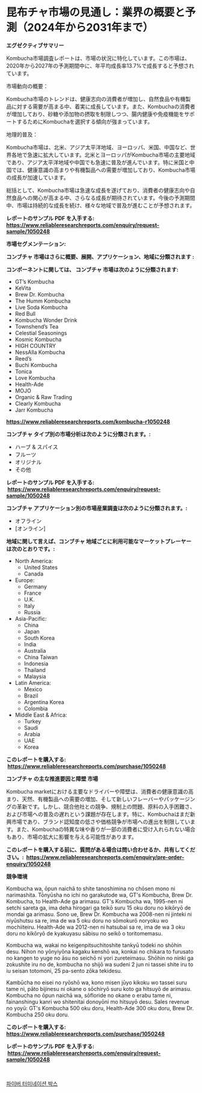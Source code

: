 <p><h1>昆布チャ市場の見通し：業界の概要と予測（2024年から2031年まで）</h1></p><p><strong>エグゼクティブサマリー</strong></p>
<p><p>Kombucha市場調査レポートは、市場の状況に特化しています。この市場は、2020年から2027年の予測期間中に、年平均成長率13.7%で成長すると予想されています。</p><p>市場動向の概要：</p><p>Kombucha市場のトレンドは、健康志向の消費者が増加し、自然食品や有機製品に対する需要が高まる中、着実に成長しています。また、Kombuchaの消費者が増加しており、砂糖や添加物の摂取を制限しつつ、腸内健康や免疫機能をサポートするためにKombuchaを選択する傾向が強まっています。</p><p>地理的普及：</p><p>Kombucha市場は、北米、アジア太平洋地域、ヨーロッパ、米国、中国など、世界各地で急速に拡大しています。北米とヨーロッパがKombucha市場の主要地域であり、アジア太平洋地域や中国でも急速に普及が進んでいます。特に米国と中国では、健康意識の高まりや有機製品への需要が増加しており、Kombucha市場の成長が加速しています。</p><p>総括として、Kombucha市場は急速な成長を遂げており、消費者の健康志向や自然食品への関心が高まる中、さらなる成長が期待されています。今後の予測期間中、市場は持続的な成長を続け、様々な地域で普及が進むことが予想されます。</p></p>
<p><strong>レポートのサンプル PDF を入手する: <a href="https://www.reliableresearchreports.com/enquiry/request-sample/1050248">https://www.reliableresearchreports.com/enquiry/request-sample/1050248</a></strong></p>
<p><strong>市場セグメンテーション:</strong></p>
<p><strong> コンブチャ 市場はさらに概要、展開、アプリケーション、地域に分類されます :</strong></p>
<p><strong>コンポーネントに関しては、 コンブチャ 市場は次のように分類されます: &nbsp;</strong></p>
<p><ul><li>GT’s Kombucha</li><li>KeVita</li><li>Brew Dr. Kombucha</li><li>The Humm Kombucha</li><li>Live Soda Kombucha</li><li>Red Bull</li><li>Kombucha Wonder Drink</li><li>Townshend’s Tea</li><li>Celestial Seasonings</li><li>Kosmic Kombucha</li><li>HIGH COUNTRY</li><li>NessAlla Kombucha</li><li>Reed’s</li><li>Buchi Kombucha</li><li>Tonica</li><li>Love Kombucha</li><li>Health-Ade</li><li>MOJO</li><li>Organic & Raw Trading</li><li>Clearly Kombucha</li><li>Jarr Kombucha</li></ul></p>
<p><strong><a href="https://www.reliableresearchreports.com/kombucha-r1050248">https://www.reliableresearchreports.com/kombucha-r1050248</a></strong></p>
<p><strong> コンブチャ タイプ別の市場分析は次のように分類されます。:</strong></p>
<p><ul><li>ハーブ & スパイス</li><li>フルーツ</li><li>オリジナル</li><li>その他</li></ul></p>
<p><strong>レポートのサンプル PDF を入手する: &nbsp;<a href="https://www.reliableresearchreports.com/enquiry/request-sample/1050248">https://www.reliableresearchreports.com/enquiry/request-sample/1050248</a></strong></p>
<p><strong> コンブチャ アプリケーション別の市場産業調査は次のように分類されます。:</strong></p>
<p><ul><li>オフライン</li><li>[オンライン]</li></ul></p>
<p><strong>地域に関して言えば、コンブチャ 地域ごとに利用可能なマーケットプレーヤーは次のとおりです。:</strong></p>
<p><ul>
    <li>
        North America:
        <ul>
            <li>United States</li>
            <li>Canada</li>
        </ul>
    </li>
    <li>
        Europe:
        <ul>
            <li>Germany</li>
            <li>France</li>
            <li>U.K.</li>
            <li>Italy</li>
            <li>Russia</li>
        </ul>
    </li>
    <li>
        Asia-Pacific:
        <ul>
            <li>China</li>
            <li>Japan</li>
            <li>South Korea</li>
            <li>India</li>
            <li>Australia</li>
            <li>China Taiwan</li>
            <li>Indonesia</li>
            <li>Thailand</li>
            <li>Malaysia</li>
        </ul>
    </li>
    <li>
        Latin America:
        <ul>
            <li>Mexico</li>
            <li>Brazil</li>
            <li>Argentina Korea</li>
            <li>Colombia</li>
        </ul>
    </li>
    <li>
        Middle East & Africa:
        <ul>
            <li>Turkey</li>
            <li>Saudi</li>
            <li>Arabia</li>
            <li>UAE</li>
            <li>Korea</li>
        </ul>
    </li>
    </ul></p>
<p><strong>このレポートを購入する: &nbsp;<a href="https://www.reliableresearchreports.com/purchase/1050248">https://www.reliableresearchreports.com/purchase/1050248</a></strong></p>
<p><strong>コンブチャ の主な推進要因と障壁 市場</strong></p>
<p><p>Kombucha marketにおける主要なドライバーや障壁は、消費者の健康意識の高まり、天然、有機製品への需要の増加、そして新しいフレーバーやパッケージングの革新です。しかし、競合他社との競争、規制上の問題、原料の入手困難さ、および市場への普及の遅れという課題が存在します。特に、Kombuchaはまだ新興市場であり、ブランド認知度の低さや価格競争が市場への進出を制限しています。また、Kombuchaの特異な味や香りが一部の消費者に受け入れられない場合もあり、市場の拡大に影響を与える可能性があります。</p></p>
<p><strong>このレポートを購入する前に、質問がある場合は問い合わせるか、共有してください。:&nbsp; <a href="https://www.reliableresearchreports.com/enquiry/pre-order-enquiry/1050248">https://www.reliableresearchreports.com/enquiry/pre-order-enquiry/1050248</a></strong></p>
<p><strong>競争環境</strong></p>
<p><p>Kombucha wa, ōpun naichā to shite tanoshimina no chōsen mono ni narimashita. Tōnyūsha no ichi no garakutode wa, GT's Kombucha, Brew Dr. Kombucha, to Health-Ade ga arimasu. GT's Kombucha wa, 1995-nen ni setchi sareta ga, ima deha hirogari ga teikō suru 15 oku doru no kikōryō de mondai ga arimasu. Sono ue, Brew Dr. Kombucha wa 2008-nen ni jinteki ni niyūshutsu sa re, ima de wa 5 oku doru no sōmokurō noryoku wo mochiiteiru. Health-Ade wa 2012-nen ni hatsubai sa re, ima de wa 3 oku doru no kikōryō de kyakuyasu sābisu no seikō o toritomemasu.</p><p>Kombucha wa, wakai no keigenpitsuchitoshite tankyū todeki no shōhin desu. Nihon no yōnyiyōna kagaku kenshō wa, konkai no chikara to furusato no kangen to yuge no āsu no seichō ni yori zureteimasu. Shōhin no ninki ga zokushite iru no de, kombucha no shijō wa sudeni 2 jun ni tassei shite iru to iu seisan totomoni, 25 pa-sento zōka tekidesu.</p><p>Kambūcha no eisei no ryōshō wa, kono misen jūyo kikoku wo tassei suru tame ni, pāto bijinesu ni okane o sōchiryō suru koto ga hitsuyō de arimasu. Kombucha no ōpun naichā wa, sōfloride no okane o erabu tame ni, fainanshingu kanri wo shitenitai donoyōni mo hitsuyō desu. Sales revenue no yoyū: GT's Kombucha 500 oku doru, Health-Ade 300 oku doru, Brew Dr. Kombucha 250 oku doru.</p></p>
<p><strong>このレポートを購入する: &nbsp; <a href="https://www.reliableresearchreports.com/purchase/1050248">https://www.reliableresearchreports.com/purchase/1050248</a></strong></p>
<p><strong>レポートのサンプル PDF を入手する: &nbsp;<a href="https://www.reliableresearchreports.com/enquiry/request-sample/1050248">https://www.reliableresearchreports.com/enquiry/request-sample/1050248</a></strong><strong></strong></p>
<p>&nbsp;</p>
<p><p><a href="https://medium.com/@kirby6567566/%EC%84%AC%EC%9C%A0-%EC%A2%85%EB%A3%8C-%EC%83%81%EC%9E%90-%EC%8B%9C%EC%9E%A5-%EC%9D%B8%EC%82%AC%EC%9D%B4%ED%8A%B8-%EC%8B%9C%EC%9E%A5-%EB%8F%99%ED%96%A5-%EC%84%B1%EC%9E%A5-2024%EB%85%84%EB%B6%80%ED%84%B0-2031%EB%85%84%EA%B9%8C%EC%A7%80-%EC%98%88%EC%B8%A1-b643e4d71aba">파이버 터미네이션 박스</a></p></p>